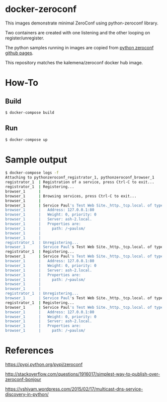 
# docker-zeroconf

This images demonstrate minimal ZeroConf using python-zeroconf library.

Two containers are created with one listening and the other looping on register/unregister.

The python samples running in images are copied from [python zeroconf github pages](https://github.com/paulsm/pyzeroconf).

This repository matches the kalemena/zeroconf docker hub image.

# How-To

## Build

```bash
$ docker-compose build
```

## Run

```bash
$ docker-compose up
```

# Sample output

```bash
$ docker-compose logs -f
Attaching to pythonzeroconf_registrator_1, pythonzeroconf_browser_1
registrator_1  | Registration of a service, press Ctrl-C to exit...
registrator_1  | Registering...
browser_1      | 
browser_1      | Browsing services, press Ctrl-C to exit...
browser_1      | 
browser_1      | Service Paul's Test Web Site._http._tcp.local. of type _http._tcp.local. state changed: ServiceStateChange.Added
browser_1      |   Address: 127.0.0.1:80
browser_1      |   Weight: 0, priority: 0
browser_1      |   Server: ash-2.local.
browser_1      |   Properties are:
browser_1      |     path: /~paulsm/
browser_1      | 
browser_1      | 
registrator_1  | Unregistering...
browser_1      | Service Paul's Test Web Site._http._tcp.local. of type _http._tcp.local. state changed: ServiceStateChange.Removed
registrator_1  | Registering...
browser_1      | Service Paul's Test Web Site._http._tcp.local. of type _http._tcp.local. state changed: ServiceStateChange.Added
browser_1      |   Address: 127.0.0.1:80
browser_1      |   Weight: 0, priority: 0
browser_1      |   Server: ash-2.local.
browser_1      |   Properties are:
browser_1      |     path: /~paulsm/
browser_1      | 
browser_1      | 
registrator_1  | Unregistering...
browser_1      | Service Paul's Test Web Site._http._tcp.local. of type _http._tcp.local. state changed: ServiceStateChange.Removed
registrator_1  | Registering...
browser_1      | Service Paul's Test Web Site._http._tcp.local. of type _http._tcp.local. state changed: ServiceStateChange.Added
browser_1      |   Address: 127.0.0.1:80
browser_1      |   Weight: 0, priority: 0
browser_1      |   Server: ash-2.local.
browser_1      |   Properties are:
browser_1      |     path: /~paulsm/
```

# References

https://pypi.python.org/pypi/zeroconf

http://stackoverflow.com/questions/1916017/simplest-way-to-publish-over-zeroconf-bonjour

https://vshivam.wordpress.com/2015/02/17/multicast-dns-service-discovery-in-python/

